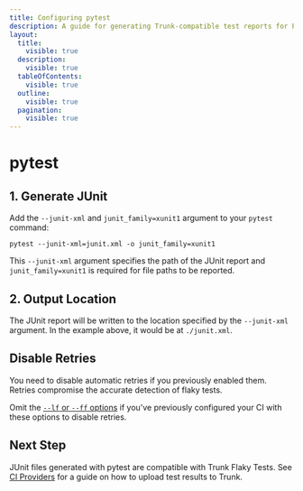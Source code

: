 ```yaml
---
title: Configuring pytest
description: A guide for generating Trunk-compatible test reports for Pytest
layout:
  title:
    visible: true
  description:
    visible: true
  tableOfContents:
    visible: true
  outline:
    visible: true
  pagination:
    visible: true
---
```


# pytest

## 1. Generate JUnit

Add the `--junit-xml` and `junit_family=xunit1` argument to your `pytest` command:

```shell
pytest --junit-xml=junit.xml -o junit_family=xunit1
```

This `--junit-xml` argument specifies the path of the JUnit report and `junit_family=xunit1` is required for file paths to be reported.&#x20;

## 2. Output Location

The JUnit report will be written to the location specified by the `--junit-xml` argument. In the example above, it would be at `./junit.xml`.

## Disable Retries

You need to disable automatic retries if you previously enabled them. Retries compromise the accurate detection of flaky tests.&#x20;

Omit the [ `--lf` or `--ff` options](https://docs.pytest.org/en/stable/how-to/cache.html) if you've previously configured your CI with these options to disable retries.

## Next Step

JUnit files generated with pytest are compatible with Trunk Flaky Tests. See [CI Providers](https://docs.trunk.io/flaky-tests/get-started/ci-providers) for a guide on how to upload test results to Trunk.
